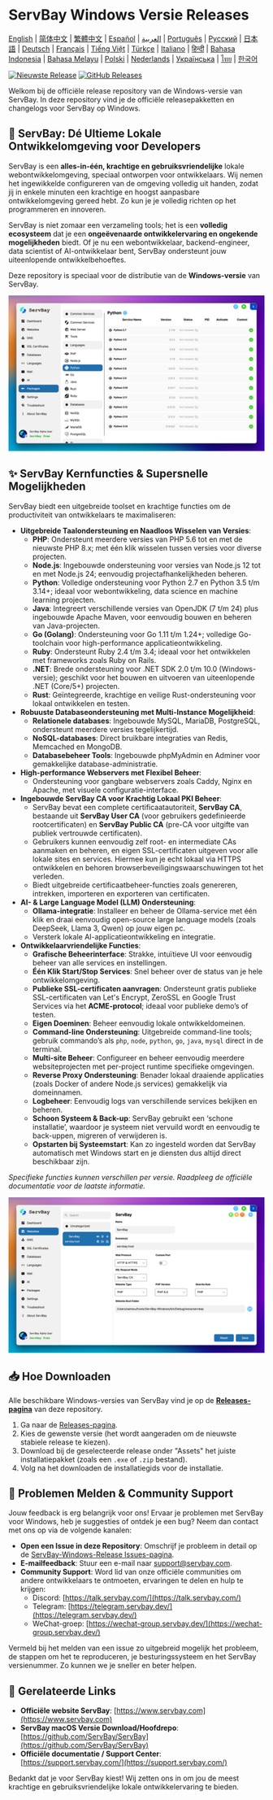 # ServBay Windows Versie Releases

[English](/README.md) | [简体中文](/README_zh-CN.md) | [繁體中文](/README_zh-TW.md) | [Español](/README_es.md) | [العربية](/README_ar.md) | [Português](/README_pt.md) | [Русский](/README_ru.md) | [日本語](/README_ja.md) | [Deutsch](/README_de.md) | [Français](/README_fr.md) | [Tiếng Việt](/README_vi.md) | [Türkçe](/README_tr.md) | [Italiano](/README_it.md) | [हिन्दी](/README_hi.md) | [Bahasa Indonesia](/README_id.md) | [Bahasa Melayu](/README_ms.md) | [Polski](/README_pl.md) | [Nederlands](/README_nl.md) | [Українська](/README_uk.md) | [ไทย](/README_th.md) | [한국어](/README_ko.md)

[![Nieuwste Release](https://img.shields.io/github/v/release/ServBay/ServBay-Windows-Release?display_name=tag&sort=date&label=Latest%20Release)](https://github.com/ServBay/ServBay-Windows-Release/releases/latest)
[![GitHub Releases](https://img.shields.io/github/downloads/ServBay/ServBay-Windows-Release/total?label=Total%20Downloads)](https://github.com/ServBay/ServBay-Windows-Release/releases)

Welkom bij de officiële release repository van de Windows-versie van ServBay. In deze repository vind je de officiële releasepakketten en changelogs voor ServBay op Windows.

## 🚀 ServBay: Dé Ultieme Lokale Ontwikkelomgeving voor Developers

ServBay is een **alles-in-één, krachtige en gebruiksvriendelijke** lokale webontwikkelomgeving, speciaal ontworpen voor ontwikkelaars. Wij nemen het ingewikkelde configureren van de omgeving volledig uit handen, zodat jij in enkele minuten een krachtige en hoogst aanpasbare ontwikkelomgeving gereed hebt. Zo kun je je volledig richten op het programmeren en innoveren.

ServBay is niet zomaar een verzameling tools; het is een **volledig ecosysteem** dat je een **ongeëvenaarde ontwikkelervaring en ongekende mogelijkheden** biedt. Of je nu een webontwikkelaar, backend-engineer, data scientist of AI-ontwikkelaar bent, ServBay ondersteunt jouw uiteenlopende ontwikkelbehoeftes.

Deze repository is speciaal voor de distributie van de **Windows-versie** van ServBay.

![ServBay Windows versie screenshot: Softwarepakketten](screenshots/softwares.png)

## ✨ ServBay Kernfuncties & Supersnelle Mogelijkheden

ServBay biedt een uitgebreide toolset en krachtige functies om de productiviteit van ontwikkelaars te maximaliseren:

*   **Uitgebreide Taalondersteuning en Naadloos Wisselen van Versies**:
    *   **PHP**: Ondersteunt meerdere versies van PHP 5.6 tot en met de nieuwste PHP 8.x; met één klik wisselen tussen versies voor diverse projecten.
    *   **Node.js**: Ingebouwde ondersteuning voor versies van Node.js 12 tot en met Node.js 24; eenvoudig projectafhankelijkheden beheren.
    *   **Python**: Volledige ondersteuning voor Python 2.7 en Python 3.5 t/m 3.14+; ideaal voor webontwikkeling, data science en machine learning projecten.
    *   **Java**: Integreert verschillende versies van OpenJDK (7 t/m 24) plus ingebouwde Apache Maven, voor eenvoudig bouwen en beheren van Java-projecten.
    *   **Go (Golang)**: Ondersteuning voor Go 1.11 t/m 1.24+; volledige Go-toolchain voor high-performance applicatieontwikkeling.
    *   **Ruby**: Ondersteunt Ruby 2.4 t/m 3.4; ideaal voor het ontwikkelen met frameworks zoals Ruby on Rails.
    *   **.NET**: Brede ondersteuning voor .NET SDK 2.0 t/m 10.0 (Windows-versie); geschikt voor het bouwen en uitvoeren van uiteenlopende .NET (Core/5+) projecten.
    *   **Rust**: Geïntegreerde, krachtige en veilige Rust-ondersteuning voor lokaal ontwikkelen en testen.
*   **Robuuste Databaseondersteuning met Multi-Instance Mogelijkheid**:
    *   **Relationele databases**: Ingebouwde MySQL, MariaDB, PostgreSQL, ondersteunt meerdere versies tegelijkertijd.
    *   **NoSQL-databases**: Direct bruikbare integraties van Redis, Memcached en MongoDB.
    *   **Databasebeheer Tools**: Ingebouwde phpMyAdmin en Adminer voor gemakkelijke database-administratie.
*   **High-performance Webservers met Flexibel Beheer**:
    *   Ondersteuning voor gangbare webservers zoals Caddy, Nginx en Apache, met visuele configuratie-interface.
*   **Ingebouwde ServBay CA voor Krachtig Lokaal PKI Beheer**:
    *   ServBay bevat een complete certificaatautoriteit, **ServBay CA**, bestaande uit **ServBay User CA** (voor gebruikers gedefinieerde rootcertificaten) en **ServBay Public CA** (pre-CA voor uitgifte van publiek vertrouwde certificaten).
    *   Gebruikers kunnen eenvoudig zelf root- en intermediate CAs aanmaken en beheren, en eigen SSL-certificaten uitgeven voor alle lokale sites en services. Hiermee kun je echt lokaal via HTTPS ontwikkelen en behoren browserbeveiligingswaarschuwingen tot het verleden.
    *   Biedt uitgebreide certificaatbeheer-functies zoals genereren, intrekken, importeren en exporteren van certificaten.
*   **AI- & Large Language Model (LLM) Ondersteuning**:
    *   **Ollama-integratie**: Installeer en beheer de Ollama-service met één klik en draai eenvoudig open-source large language models (zoals DeepSeek, Llama 3, Qwen) op jouw eigen pc.
    *   Versterk lokale AI-applicatieontwikkeling en integratie.
*   **Ontwikkelaarvriendelijke Functies**:
    *   **Grafische Beheerinterface**: Strakke, intuïtieve UI voor eenvoudig beheer van alle services en instellingen.
    *   **Één Klik Start/Stop Services**: Snel beheer over de status van je hele ontwikkelomgeving.
    *   **Publieke SSL-certificaten aanvragen**: Ondersteunt gratis publieke SSL-certificaten van Let's Encrypt, ZeroSSL en Google Trust Services via het **ACME-protocol**; ideaal voor publieke demo’s of testen.
    *   **Eigen Doeminen**: Beheer eenvoudig lokale ontwikkeldomeinen.
    *   **Command-line Ondersteuning**: Uitgebreide command-line tools; gebruik commando’s als `php`, `node`, `python`, `go`, `java`, `mysql` direct in de terminal.
    *   **Multi-site Beheer**: Configureer en beheer eenvoudig meerdere websiteprojecten met per-project runtime specifieke omgevingen.
    *   **Reverse Proxy Ondersteuning**: Benader lokaal draaiende applicaties (zoals Docker of andere Node.js services) gemakkelijk via domeinnamen.
    *   **Logbeheer**: Eenvoudig logs van verschillende services bekijken en beheren.
    *   **Schoon Systeem & Back-up**: ServBay gebruikt een ‘schone installatie’, waardoor je systeem niet vervuild wordt en eenvoudig te back-uppen, migreren of verwijderen is.
    *   **Opstarten bij Systeemstart**: Kan zo ingesteld worden dat ServBay automatisch met Windows start en je diensten dus altijd direct beschikbaar zijn.

*Specifieke functies kunnen verschillen per versie. Raadpleeg de officiële documentatie voor de laatste informatie.*

![ServBay Windows versie screenshot: Website](screenshots/website.png)

## 📥 Hoe Downloaden

Alle beschikbare Windows-versies van ServBay vind je op de **[Releases-pagina](https://github.com/ServBay/ServBay-Windows-Release/releases)** van deze repository.

1.  Ga naar de [Releases-pagina](https://github.com/ServBay/ServBay-Windows-Release/releases).
2.  Kies de gewenste versie (het wordt aangeraden om de nieuwste stabiele release te kiezen).
3.  Download bij de geselecteerde release onder "Assets" het juiste installatiepakket (zoals een `.exe` of `.zip` bestand).
4.  Volg na het downloaden de installatiegids voor de installatie.

## 💬 Problemen Melden & Community Support

Jouw feedback is erg belangrijk voor ons! Ervaar je problemen met ServBay voor Windows, heb je suggesties of ontdek je een bug? Neem dan contact met ons op via de volgende kanalen:

*   **Open een Issue in deze Repository**: Omschrijf je probleem in detail op de [ServBay-Windows-Release Issues-pagina](https://github.com/ServBay/ServBay-Windows-Release/issues).
*   **E-mailfeedback**: Stuur een e-mail naar [support@servbay.com](mailto:support@servbay.com).
*   **Community Support**: Word lid van onze officiële communities om andere ontwikkelaars te ontmoeten, ervaringen te delen en hulp te krijgen:
    *   Discord: [https://talk.servbay.com/](https://talk.servbay.com/)
    *   Telegram: [https://telegram.servbay.dev/](https://telegram.servbay.dev/)
    *   WeChat-groep: [https://wechat-group.servbay.dev/](https://wechat-group.servbay.dev/)

Vermeld bij het melden van een issue zo uitgebreid mogelijk het probleem, de stappen om het te reproduceren, je besturingssysteem en het ServBay versienummer. Zo kunnen we je sneller en beter helpen.

## 🔗 Gerelateerde Links

*   **Officiële website ServBay**: [https://www.servbay.com](https://www.servbay.com)
*   **ServBay macOS Versie Download/Hoofdrepo**: [https://github.com/ServBay/ServBay](https://github.com/ServBay/ServBay)
*   **Officiële documentatie / Support Center**: [https://support.servbay.com/](https://support.servbay.com/)

Bedankt dat je voor ServBay kiest! Wij zetten ons in om jou de meest krachtige en gebruiksvriendelijke lokale ontwikkelervaring te bieden.